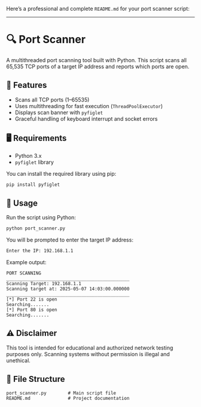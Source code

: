 Here’s a professional and complete `README.md` for your port scanner script:

---

# 🔍 Port Scanner

A multithreaded port scanning tool built with Python. This script scans all 65,535 TCP ports of a target IP address and reports which ports are open.

## 🧰 Features

- Scans all TCP ports (1–65535)
- Uses multithreading for fast execution (`ThreadPoolExecutor`)
- Displays scan banner with `pyfiglet`
- Graceful handling of keyboard interrupt and socket errors

## 🖥️ Requirements

- Python 3.x
- `pyfiglet` library

You can install the required library using pip:

```bash
pip install pyfiglet
```

## 🚀 Usage

Run the script using Python:

```bash
python port_scanner.py
```

You will be prompted to enter the target IP address:

```bash
Enter the IP: 192.168.1.1
```

Example output:

```
PORT SCANNING
______________________________________________
Scanning Target: 192.168.1.1
Scanning target at: 2025-05-07 14:03:00.000000
______________________________________________
[*] Port 22 is open
Searching.......
[*] Port 80 is open
Searching.......
```

## ⚠️ Disclaimer

This tool is intended for educational and authorized network testing purposes only. Scanning systems without permission is illegal and unethical.

## 📁 File Structure

```
port_scanner.py        # Main script file
README.md              # Project documentation
```


